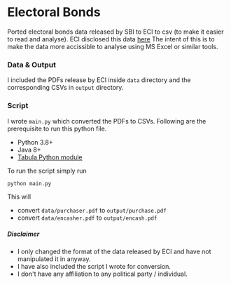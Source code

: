 Electoral Bonds
===============

Ported electoral bonds data released by SBI to ECI to csv (to make it easier to read and analyse).
ECI disclosed this data [here](https://www.eci.gov.in/disclosure-of-electoral-bonds)
The intent of this is to make the data more accissible to analyse using MS Excel or similar tools.

### Data & Output

I included the PDFs release by ECI inside `data` directory and the corresponding CSVs in `output` directory.

### Script

I wrote `main.py` which converted the PDFs to CSVs.
Following are the prerequisite to run this python file.
- Python 3.8+
- Java 8+
- [Tabula Python module](https://github.com/tabulapdf/tabula)

To run the script simply run 
```sh
python main.py
```

This will
- convert `data/purchaser.pdf` to `output/purchase.pdf`
- convert `data/encasher.pdf` to `output/encash.pdf`  

##### Disclaimer

- I only changed the format of the data released by ECI and have not manipulated it in anyway.
- I have also included the script I wrote for conversion.
- I don't have any affiliation to any political party / individual. 